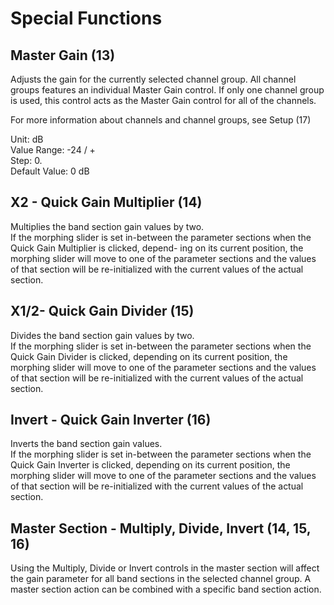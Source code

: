# Special Functions

## Master Gain (13)
Adjusts the gain for the currently selected channel group.
All channel groups features an individual Master Gain control. If only one channel group is used, this control acts as
the Master Gain control for all of the channels.

For more information about channels and channel groups, see Setup (17)

Unit: dB  
Value Range: -24 / +  
Step: 0.  
Default Value: 0 dB

## X2 - Quick Gain Multiplier (14)
Multiplies the band section gain values by two.  
If the morphing slider is set in-between the parameter sections when the Quick Gain Multiplier is clicked, depend-
ing on its current position, the morphing slider will move to one of the parameter sections and the values of that
section will be re-initialized with the current values of the actual section.

## X1/2- Quick Gain Divider (15)
Divides the band section gain values by two.  
If the morphing slider is set in-between the parameter sections when the Quick Gain Divider is clicked, depending
on its current position, the morphing slider will move to one of the parameter sections and the values of that section
will be re-initialized with the current values of the actual section.

## Invert - Quick Gain Inverter (16)
Inverts the band section gain values.  
If the morphing slider is set in-between the parameter sections when the Quick Gain Inverter is clicked, depending
on its current position, the morphing slider will move to one of the parameter sections and the values of that section
will be re-initialized with the current values of the actual section.

## Master Section - Multiply, Divide, Invert (14, 15, 16)
Using the Multiply, Divide or Invert controls in the master section will affect the gain parameter for all band sections
in the selected channel group. A master section action can be combined with a specific band section action.
